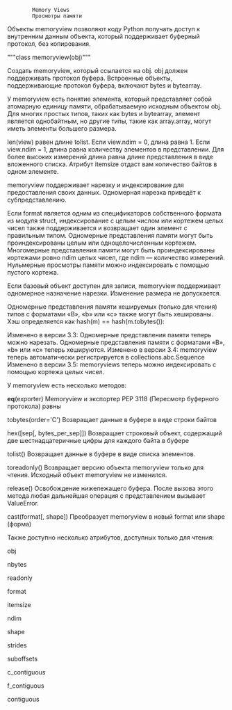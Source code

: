             Memory Views
            Просмотры памяти

Объекты memoryview позволяют коду Python получать доступ к внутренним данным объекта,
который поддерживает буферный протокол, без копирования.

"""class memoryview(obj)"""

Создать memoryview, который ссылается на obj. obj должен поддерживать протокол буфера.
Встроенные объекты, поддерживающие протокол буфера, включают bytes и bytearray.

У memoryview есть понятие элемента, который представляет собой атомарную единицу
памяти, обрабатываемую исходным объектом obj. Для многих простых типов, таких как
bytes и bytearray, элемент является однобайтным, но другие типы, такие как
array.array, могут иметь элементы большего размера.

len(view) равен длине tolist. Если view.ndim = 0, длина равна 1. Если view.ndim = 1,
длина равна количеству элементов в представлении. Для более высоких измерений длина
равна длине представления в виде вложенного списка. Атрибут itemsize отдаст вам
количество байтов в одном элементе.

memoryview поддерживает нарезку и индексирование для предоставления своих данных.
Одномерная нарезка приведёт к субпредставлению.

Если format является одним из спецификаторов собственного формата из модуля struct,
индексирование с целым числом или кортежем целых чисел также поддерживается и возвращает
один элемент с правильным типом. Одномерные представления памяти могут быть
проиндексированы целым или одноцелочисленным кортежем. Многомерные представления памяти
могут быть проиндексированы кортежами ровно ndim целых чисел, где ndim — количество
измерений. Нульмерные просмотры памяти можно индексировать с помощью пустого кортежа.


Если базовый объект доступен для записи, memoryview поддерживает одномерное назначение
нарезки. Изменение размера не допускается.


Одномерные представления памяти хешируемых (только для чтения) типов с форматами «B», «b»
или «c» также могут быть хешированы. Хэш определяется как hash(m) == hash(m.tobytes()):

Изменено в версии 3.3: Одномерные представления памяти теперь можно нарезать. Одномерные
представления памяти с форматами «B», «b» или «c» теперь хешируются.
Изменено в версии 3.4: memoryview теперь автоматически регистрируется в
collections.abc.Sequence
Изменено в версии 3.5: memoryviews теперь можно индексировать с помощью кортежа целых чисел.

У memoryview есть несколько методов:

__eq__(exporter)     Memoryview и экспортер PEP 3118 (Пересмотр буферного протокола) равны

tobytes(order='C')   Возвращает данные в буфере в виде строки байтов

hex([sep[, bytes_per_sep]])  Возвращает строковый объект, содержащий две шестнадцатеричные
                            цифры для каждого байта в буфере

tolist()            Возвращает данные в буфере в виде списка элементов.

toreadonly()  Возвращает версию объекта memoryview только для чтения. Исходный объект
                memoryview не изменился.

release()  Освобождение нижележащего буфера. После вызова этого метода любая дальнейшая
                операция с представлением вызывает ValueError.

cast(format[, shape])  Преобразует memoryview в новый format или shape (форма)

Также доступно несколько атрибутов, доступных только для чтения:

obj

nbytes

readonly

 format
 
itemsize

ndim

shape

strides

suboffsets

c_contiguous

f_contiguous

contiguous